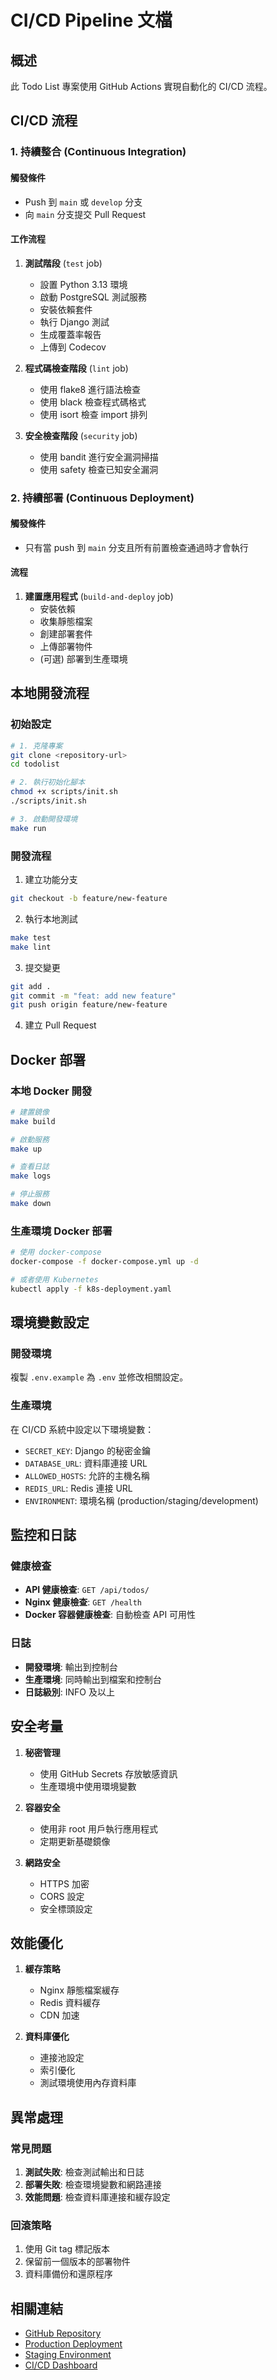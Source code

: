 # CI/CD Pipeline 文檔

## 概述

此 Todo List 專案使用 GitHub Actions 實現自動化的 CI/CD 流程。

## CI/CD 流程

### 1. 持續整合 (Continuous Integration)

#### 觸發條件
- Push 到 `main` 或 `develop` 分支
- 向 `main` 分支提交 Pull Request

#### 工作流程
1. **測試階段** (`test` job)
   - 設置 Python 3.13 環境
   - 啟動 PostgreSQL 測試服務
   - 安裝依賴套件
   - 執行 Django 測試
   - 生成覆蓋率報告
   - 上傳到 Codecov

2. **程式碼檢查階段** (`lint` job)
   - 使用 flake8 進行語法檢查
   - 使用 black 檢查程式碼格式
   - 使用 isort 檢查 import 排列

3. **安全檢查階段** (`security` job)
   - 使用 bandit 進行安全漏洞掃描
   - 使用 safety 檢查已知安全漏洞

### 2. 持續部署 (Continuous Deployment)

#### 觸發條件
- 只有當 push 到 `main` 分支且所有前置檢查通過時才會執行

#### 流程
1. **建置應用程式** (`build-and-deploy` job)
   - 安裝依賴
   - 收集靜態檔案
   - 創建部署套件
   - 上傳部署物件
   - (可選) 部署到生產環境

## 本地開發流程

### 初始設定
```bash
# 1. 克隆專案
git clone <repository-url>
cd todolist

# 2. 執行初始化腳本
chmod +x scripts/init.sh
./scripts/init.sh

# 3. 啟動開發環境
make run
```

### 開發流程
1. 建立功能分支
```bash
git checkout -b feature/new-feature
```

2. 執行本地測試
```bash
make test
make lint
```

3. 提交變更
```bash
git add .
git commit -m "feat: add new feature"
git push origin feature/new-feature
```

4. 建立 Pull Request

## Docker 部署

### 本地 Docker 開發
```bash
# 建置鏡像
make build

# 啟動服務
make up

# 查看日誌
make logs

# 停止服務
make down
```

### 生產環境 Docker 部署
```bash
# 使用 docker-compose
docker-compose -f docker-compose.yml up -d

# 或者使用 Kubernetes
kubectl apply -f k8s-deployment.yaml
```

## 環境變數設定

### 開發環境
複製 `.env.example` 為 `.env` 並修改相關設定。

### 生產環境
在 CI/CD 系統中設定以下環境變數：

- `SECRET_KEY`: Django 的秘密金鑰
- `DATABASE_URL`: 資料庫連接 URL
- `ALLOWED_HOSTS`: 允許的主機名稱
- `REDIS_URL`: Redis 連接 URL
- `ENVIRONMENT`: 環境名稱 (production/staging/development)

## 監控和日誌

### 健康檢查
- **API 健康檢查**: `GET /api/todos/`
- **Nginx 健康檢查**: `GET /health`
- **Docker 容器健康檢查**: 自動檢查 API 可用性

### 日誌
- **開發環境**: 輸出到控制台
- **生產環境**: 同時輸出到檔案和控制台
- **日誌級別**: INFO 及以上

## 安全考量

1. **秘密管理**
   - 使用 GitHub Secrets 存放敏感資訊
   - 生產環境中使用環境變數

2. **容器安全**
   - 使用非 root 用戶執行應用程式
   - 定期更新基礎鏡像

3. **網路安全**
   - HTTPS 加密
   - CORS 設定
   - 安全標頭設定

## 效能優化

1. **緩存策略**
   - Nginx 靜態檔案緩存
   - Redis 資料緩存
   - CDN 加速

2. **資料庫優化**
   - 連接池設定
   - 索引優化
   - 測試環境使用內存資料庫

## 異常處理

### 常見問題
1. **測試失敗**: 檢查測試輸出和日誌
2. **部署失敗**: 檢查環境變數和網路連接
3. **效能問題**: 檢查資料庫連接和緩存設定

### 回滾策略
1. 使用 Git tag 標記版本
2. 保留前一個版本的部署物件
3. 資料庫備份和還原程序

## 相關連結

- [GitHub Repository](https://github.com/username/todolist)
- [Production Deployment](https://todolist.example.com)
- [Staging Environment](https://staging-todolist.example.com)
- [CI/CD Dashboard](https://github.com/username/todolist/actions)